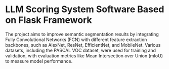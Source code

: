 # LLM Scoring System Software Based on Flask Framework
 The project aims to improve semantic segmentation results by integrating Fully Convolutional Networks (FCN) with different feature extraction backbones, such as AlexNet, ResNet, EfficientNet, and MobileNet. Various datasets, including the PASCAL VOC dataset, were used for training and validation, with evaluation metrics like Mean Intersection over Union (mIoU) to measure model performance.
